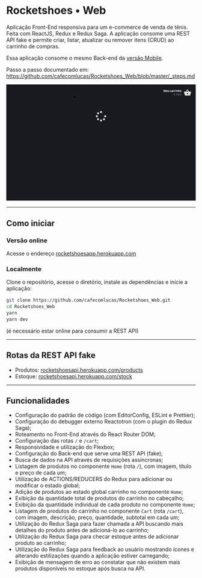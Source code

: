 # Rocketshoes • Web

Aplicação Front-End responsiva para um e-commerce de venda de tênis. Feita com ReactJS, Redux e Redux Saga. A aplicação consome uma REST API fake e permite criar, listar, atualizar ou remover itens (CRUD) ao carrinho de compras.

Essa aplicação consome o mesmo Back-end da [versão Mobile](https://github.com/cafecomlucas/Rocketshoes_Mobile).

Passo a passo documentado em: https://github.com/cafecomlucas/Rocketshoes_Web/blob/master/_steps.md

![Demonstração - Busca na API, demonstra o CRUD e testa responsividade](.github/reactjs_ecommerce_crud_redux_saga_rocketshoes.gif)

---

## Como iniciar

### Versão online

Acesse o endereço [rocketshoesapp.herokuapp.com](https://rocketshoesapp.herokuapp.com/)

### Localmente

Clone o repositório, acesse o diretório, instale as dependências e inicie a aplicação:

```bash
git clone https://github.com/cafecomlucas/Rocketshoes_Web.git
cd Rocketshoes_Web
yarn
yarn dev
```

(é necessário estar online para consumir a REST API)

---

## Rotas da REST API fake

- Produtos: [rocketshoesapi.herokuapp.com/products](https://rocketshoesapi.herokuapp.com/products)
- Estoque: [rocketshoesapi.herokuapp.com/stock](https://rocketshoesapi.herokuapp.com/stock)

---

## Funcionalidades

- Configuração do padrão de código (com EditorConfig, ESLint e Prettier);
- Configuração do debugger externo Reactotron (com o plugin do Redux Saga);
- Roteamento no Front-End através do React Router DOM;
- Configuração das rotas `/` e `/cart`;
- Responsividade e utilização do Flexbox;
- Configuração do Back-end que serve uma REST API (fake);
- Busca de dados na API através de requisições assíncronas;
- Listagem de produtos no componente `Home` (rota `/`), com imagem, título e preço de cada um;
- Utilização de ACTIONS/REDUCERS do Redux para adicionar ou modificar o estado global;
- Adição de produtos ao estado global carrinho no componente `Home`;
- Exibição da quantidade total de produtos do carrinho no cabeçalho;
- Exibição da quantidade individual de cada produto no componente `Home`;
- Listagem de produtos do carrinho no componente `Cart` (rota `/cart`), com imagem, descrição, preço, quantidade, subtotal em cada um;
- Utilização do Redux Saga para fazer chamada a API buscando mais detalhes do produto antes de adicioná-lo ao carrinho;
- Utilização do Redux Saga para checar estoque antes de adicionar produto ao carrinho;
- Utilização do Redux Saga para feedback ao usuário mostrando ícones e alterando estilizações quando a aplicação estiver carregando;
- Exibição de mensagem de erro ao constatar que não existem mais produtos disponíveis no estoque após busca na API.

